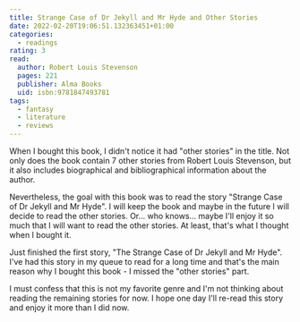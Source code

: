 ```yaml
---
title: Strange Case of Dr Jekyll and Mr Hyde and Other Stories
date: 2022-02-20T19:06:51.132363451+01:00
categories:
  - readings
rating: 3
read:
  author: Robert Louis Stevenson
  pages: 221
  publisher: Alma Books
  uid: isbn:9781847493781
tags:
  - fantasy
  - literature
  - reviews
---
```


When I bought this book, I didn't notice it had "other stories" in the title. Not only does the book contain 7 other stories from Robert Louis Stevenson, but it also includes biographical and bibliographical information about the author.

<!--more-->

Nevertheless, the goal with this book was to read the story "Strange Case of Dr Jekyll and Mr Hyde". I will keep the book and maybe in the future I will decide to read the other stories. Or... who knows... maybe I'll enjoy it so much that I will want to read the other stories. At least, that's what I thought when I bought it.

Just finished the first story, "The Strange Case of Dr Jekyll and Mr Hyde". I've had this story in my queue to read for a long time and that's the main reason why I bought this book - I missed the "other stories" part. 

I must confess that this is not my favorite genre and I'm not thinking about reading the remaining stories for now. I hope one day I'll re-read this story and enjoy it more than I did now.
